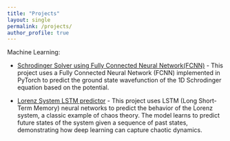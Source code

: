 ```yaml
---
title: "Projects"
layout: single
permalink: /projects/
author_profile: true
---
```


Machine Learning:

- [Schrodinger Solver using Fully Connected Neural Network(FCNN)][Schrodinger-Solver-using-FCNN] - This project uses a Fully Connected Neural Network (FCNN) implemented in PyTorch to predict the ground state wavefunction of the 1D Schrodinger equation based on the potential.

- [Lorenz System LSTM predictor][Lorenz_LSTM_prediction] - This project uses LSTM (Long Short-Term Memory) neural networks to predict the behavior of the Lorenz system, a classic example of chaos theory. The model learns to predict future states of the system given a sequence of past states, demonstrating how deep learning can capture chaotic dynamics.







[Schrodinger-Solver-using-FCNN]: https://github.com/HenryWang22559/Schrodinger_NN_prediction
[Lorenz_LSTM_prediction]: https://github.com/HenryWang22559/Lorenz_LSTM_prediction
